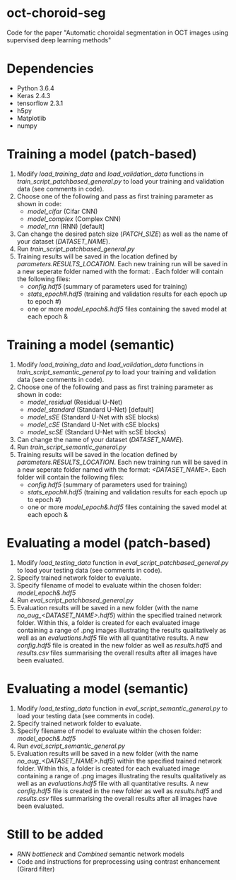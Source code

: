 # oct-choroid-seg
Code for the paper "Automatic choroidal segmentation in OCT images using supervised deep learning methods"

# Dependencies
* Python 3.6.4
* Keras 2.4.3
* tensorflow 2.3.1
* h5py
* Matplotlib
* numpy

# Training a model (patch-based)
1. Modify *load_training_data* and *load_validation_data* functions in *train_script_patchbased_general.py* to load your training and validation data (see comments in code).
2. Choose one of the following and pass as first training parameter as shown in code:
    * *model_cifar* (Cifar CNN)
    * *model_complex* (Complex CNN)
    * *model_rnn* (RNN) [default]
3. Can change the desired patch size (*PATCH_SIZE*) as well as the name of your dataset (*DATASET_NAME*).
4. Run *train_script_patchbased_general.py*
5. Training results will be saved in the location defined by *parameters.RESULTS_LOCATION*. Each new training run will be saved in a new seperate folder named with the format: 
*<timestamp>_<model name>_<dataset name>*. Each folder will contain the following files:
    * *config.hdf5* (summary of parameters used for training)
    * *stats_epoch#.hdf5* (training and validation results for each epoch up to epoch #)
    * one or more *model_epoch&.hdf5* files containing the saved model at each epoch &
  
# Training a model (semantic)
1. Modify *load_training_data* and *load_validation_data* functions in *train_script_semantic_general.py* to load your training and validation data (see comments in code).
2. Choose one of the following and pass as first training parameter as shown in code:
    * *model_residual* (Residual U-Net)
    * *model_standard* (Standard U-Net) [default]
    * *model_sSE* (Standard U-Net with sSE blocks)
    * *model_cSE* (Standard U-Net with cSE blocks)
    * *model_scSE* (Standard U-Net with scSE blocks)
3. Can change the name of your dataset (*DATASET_NAME*).
4. Run *train_script_semantic_general.py*
5. Training results will be saved in the location defined by *parameters.RESULTS_LOCATION*. Each new training run will be saved in a new seperate folder named with the format: 
*<timestamp>_<model name>_<DATASET_NAME>*. Each folder will contain the following files:
    * *config.hdf5* (summary of parameters used for training)
    * *stats_epoch#.hdf5* (training and validation results for each epoch up to epoch #)
    * one or more *model_epoch&.hdf5* files containing the saved model at each epoch &
  
# Evaluating a model (patch-based)
1. Modify *load_testing_data* function in *eval_script_patchbased_general.py* to load your testing data (see comments in code).
2. Specify trained network folder to evaluate.
3. Specify filename of model to evaluate within the chosen folder: *model_epoch&.hdf5*
4. Run *eval_script_patchbased_general.py*
5. Evaluation results will be saved in a new folder (with the name *no_aug_<DATASET_NAME>.hdf5*) within the specified trained network folder. Within this, a folder is created for each evaluated image containing a range of .png images illustrating the results qualitatively as well as an *evaluations.hdf5* file with all quantitative results. A new *config.hdf5* file is created in the new folder as well as *results.hdf5* and *results.csv* files summarising the overall results after all images have been evaluated.
  
# Evaluating a model (semantic)
1. Modify *load_testing_data* function in *eval_script_semantic_general.py* to load your testing data (see comments in code).
2. Specify trained network folder to evaluate.
3. Specify filename of model to evaluate within the chosen folder: *model_epoch&.hdf5*
4. Run *eval_script_semantic_general.py*
5. Evaluation results will be saved in a new folder (with the name *no_aug_<DATASET_NAME>.hdf5*) within the specified trained network folder. Within this, a folder is created for each evaluated image containing a range of .png images illustrating the results qualitatively as well as an *evaluations.hdf5* file with all quantitative results. A new *config.hdf5* file is created in the new folder as well as *results.hdf5* and *results.csv* files summarising the overall results after all images have been evaluated.

# Still to be added
* *RNN bottleneck* and *Combined* semantic network models
* Code and instructions for preprocessing using contrast enhancement (Girard filter)
